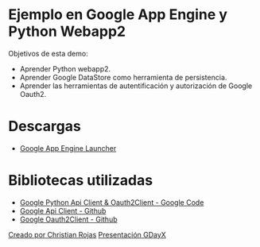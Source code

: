 Ejemplo en Google App Engine y Python Webapp2
=============================================

Objetivos de esta demo:
* Aprender Python webapp2.
* Aprender Google DataStore como herramienta de persistencia.
* Aprender las herramientas de autentificación y autorización de Google Oauth2.


Descargas
=========

* [Google App Engine Launcher](https://cloud.google.com/appengine/downloads)


Bibliotecas utilizadas
======================

* [Google Python Api Client & Oauth2Client - Google Code](https://code.google.com/p/google-api-python-client/)
* [Google Api Client - Github](https://github.com/google/google-api-python-client)
* [Google Oauth2Client - Github](https://github.com/google/oauth2client)


[Creado por Christian Rojas](https://github.com/roofcat)
[Presentación GDayX](https://docs.google.com/presentation/d/1PPxsM3WVxaNxY-oF512MIFkTsIKucMEyuicL8kJ8PyE/edit)